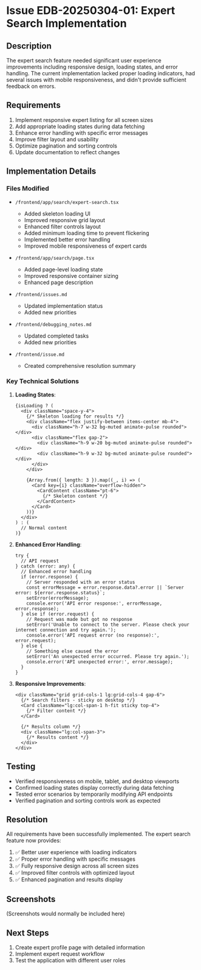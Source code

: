 # Issue EDB-20250304-01: Expert Search Implementation

## Description

The expert search feature needed significant user experience improvements including responsive design, loading states, and error handling. The current implementation lacked proper loading indicators, had several issues with mobile responsiveness, and didn't provide sufficient feedback on errors.

## Requirements

1. Implement responsive expert listing for all screen sizes
2. Add appropriate loading states during data fetching
3. Enhance error handling with specific error messages
4. Improve filter layout and usability
5. Optimize pagination and sorting controls
6. Update documentation to reflect changes

## Implementation Details

### Files Modified

- `/frontend/app/search/expert-search.tsx`
  - Added skeleton loading UI
  - Improved responsive grid layout
  - Enhanced filter controls layout
  - Added minimum loading time to prevent flickering
  - Implemented better error handling
  - Improved mobile responsiveness of expert cards

- `/frontend/app/search/page.tsx`
  - Added page-level loading state
  - Improved responsive container sizing
  - Enhanced page description

- `/frontend/issues.md`
  - Updated implementation status
  - Added new priorities

- `/frontend/debugging_notes.md`
  - Updated completed tasks
  - Added new priorities

- `/frontend/issue.md`
  - Created comprehensive resolution summary

### Key Technical Solutions

1. **Loading States**:
   ```tsx
   {isLoading ? (
     <div className="space-y-4">
       {/* Skeleton loading for results */}
       <div className="flex justify-between items-center mb-4">
         <div className="h-7 w-32 bg-muted animate-pulse rounded"></div>
         <div className="flex gap-2">
           <div className="h-9 w-20 bg-muted animate-pulse rounded"></div>
           <div className="h-9 w-32 bg-muted animate-pulse rounded"></div>
         </div>
       </div>
       
       {Array.from({ length: 3 }).map((_, i) => (
         <Card key={i} className="overflow-hidden">
           <CardContent className="pt-6">
             {/* Skeleton content */}
           </CardContent>
         </Card>
       ))}
     </div>
   ) : (
     // Normal content
   )}
   ```

2. **Enhanced Error Handling**:
   ```tsx
   try {
     // API request
   } catch (error: any) {
     // Enhanced error handling
     if (error.response) {
       // Server responded with an error status
       const errorMessage = error.response.data?.error || `Server error: ${error.response.status}`;
       setError(errorMessage);
       console.error('API error response:', errorMessage, error.response);
     } else if (error.request) {
       // Request was made but got no response
       setError('Unable to connect to the server. Please check your internet connection and try again.');
       console.error('API request error (no response):', error.request);
     } else {
       // Something else caused the error
       setError('An unexpected error occurred. Please try again.');
       console.error('API unexpected error:', error.message);
     }
   }
   ```

3. **Responsive Improvements**:
   ```tsx
   <div className="grid grid-cols-1 lg:grid-cols-4 gap-6">
     {/* Search filters - sticky on desktop */}
     <Card className="lg:col-span-1 h-fit sticky top-4">
       {/* Filter content */}
     </Card>
     
     {/* Results column */}
     <div className="lg:col-span-3">
       {/* Results content */}
     </div>
   </div>
   ```

## Testing

- Verified responsiveness on mobile, tablet, and desktop viewports
- Confirmed loading states display correctly during data fetching
- Tested error scenarios by temporarily modifying API endpoints
- Verified pagination and sorting controls work as expected

## Resolution

All requirements have been successfully implemented. The expert search feature now provides:

1. ✅ Better user experience with loading indicators
2. ✅ Proper error handling with specific messages
3. ✅ Fully responsive design across all screen sizes
4. ✅ Improved filter controls with optimized layout
5. ✅ Enhanced pagination and results display

## Screenshots

(Screenshots would normally be included here)

## Next Steps

1. Create expert profile page with detailed information
2. Implement expert request workflow
3. Test the application with different user roles